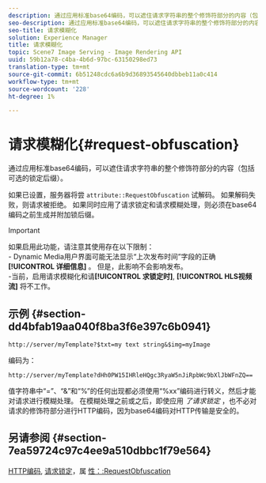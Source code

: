 ```yaml
---
description: 通过应用标准base64编码，可以遮住请求字符串的整个修饰符部分的内容（包括可选的锁定后缀）。
seo-description: 通过应用标准base64编码，可以遮住请求字符串的整个修饰符部分的内容（包括可选的锁定后缀）。
seo-title: 请求模糊化
solution: Experience Manager
title: 请求模糊化
topic: Scene7 Image Serving - Image Rendering API
uuid: 59b12a78-c4ba-4b6d-97bc-63150298ed73
translation-type: tm+mt
source-git-commit: 6b51248cdc6a6b9d36893545640dbbeb11a0c414
workflow-type: tm+mt
source-wordcount: '228'
ht-degree: 1%

---
```



# 请求模糊化{#request-obfuscation}

通过应用标准base64编码，可以遮住请求字符串的整个修饰符部分的内容（包括可选的锁定后缀）。

如果已设置，服务器将尝 `attribute::RequestObfuscation` 试解码。 如果解码失败，则请求被拒绝。 如果同时应用了请求锁定和请求模糊处理，则必须在base64编码之前生成并附加锁后缀。

>[!IMPORTANT]
>
>如果启用此功能，请注意其使用存在以下限制：<br>- Dynamic Media用户界面可能无法显示“上次发布时间”字段的正确 **[!UICONTROL 详细信息]** 。 但是，此影响不会影响发布。<br>-当前，启用请求模糊化和请&#x200B;**[!UICONTROL 求锁定时]**, **[!UICONTROL HLS视频流]** 将不工作。

## 示例 {#section-dd4bfab19aa040f8ba3f6e397c6b0941}

`http://server/myTemplate?$txt=my text string&$img=myImage`

编码为：

`http://server/myTemplate?dHh0PW15IHRleHQgc3RyaW5nJiRpbWc9bXlJbWFnZQ==`

值字符串中“=”、“&amp;”和“%”的任何出现都必须使用“%xx”编码进行转义，然后才能对请求进行模糊处理。 在模糊处理之前或之后，即使应用 *了请求锁定* ，也不必对请求的修饰符部分进行HTTP编码，因为base64编码对HTTP传输是安全的。

## 另请参阅 {#section-7ea59724c97c4ee9a510dbbc1f79e564}

[HTTP编码](../../../../../is-api/http-ref/image-serving-api-ref/c-http-protocol-reference/c-syntax-and-features/r-http-encoding.md#reference-bb34dd13f316462695448acfa8f92df7), [请求锁定](../../../../../is-api/http-ref/image-serving-api-ref/c-http-protocol-reference/c-syntax-and-features/r-request-locking.md#reference-4177193d20774daab0dbf206a927844c)，属 [性：:RequestObfuscation](../../../../../is-api/image-catalog/image-serving-api-ref/c-image-catalog-reference/c-attributes-reference/r-requestobfuscation.md#reference-730a3330253343f893419ebd52baf0bd)
